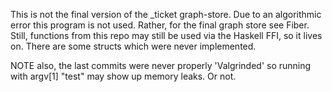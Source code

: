 This is not the final version of the _ticket graph-store. Due to an algorithmic error this program is not used.
Rather, for the final graph store see Fiber. Still, functions from this repo may still be used via the Haskell 
FFI, so it lives on. There are some structs which were never implemented.

NOTE also, the last commits were never properly 'Valgrinded' so running with argv[1] "test" may show up memory
leaks. Or not. 
